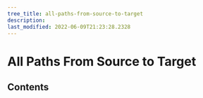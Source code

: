 ```yaml
---
tree_title: all-paths-from-source-to-target
description: 
last_modified: 2022-06-09T21:23:28.2328
---
```


# All Paths From Source to Target

## Contents
